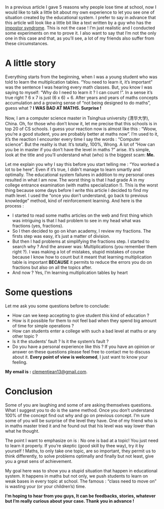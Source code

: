 In a previous article I gave 5 reasons why people lose time at school, 
now I would like to talk a little bit about my own experience to let you
see one of situation created by the educational system. I prefer to say in
advance that this article will look like a little bit like a text written
by a guy who has the [impostor syndrome](https://en.wikipedia.org/wiki/Impostor_syndrome). This is not the case ! 
I’m just realistic and I conducted some experiments on me to prove it. 
I also want to say that I’m not the only one in this case and that, 
as you’ll see, a lot of my friends also suffer from these circumstances.

# A little story

Everything starts from the beginning, when I was a young student who was told to learn the multiplication tables. “You need to learn it, it’s important” was the sentence I was hearing every math classes. But, you know I was saying to myself: “Why do I need to learn it ? I can count !”. In a sense it’s true right ? 6 x 7 is just (6 x 6) + 6. After years and years of maths concepts accumulation and a growing sense of “not being designed to do maths”, guess what ? **I WAS BAD AT MATHS. Surprise !**

Now, I am a computer science master in Tsinghua university (清华大学), China. Oh, for those who don’t know it, let me precise that this schools is in top 20 of CS schools. I guess your reaction now is almost like this : “Woow, you’re a good student, you are probably better at maths now”. I’m used to it, it’s the reaction I encounter every time I say the words : “Computer science”. But the reality is that: It’s totally, 100%, Wrong. A lot of “How can you be in master if you don’t have the level in maths ?” arise. It’s simple, look at the title and you’ll understand what (who) is the biggest scam: **Me.**

Let me explain you why I say this before you start telling me : “You worked a lot to be here”. Even if it’s true, I didn't manage to learn smartly and optimally. The educational system failures in addition to my personal ones resulted in what I am now. The worst thing is that I had grade A in my college entrance examination (with maths specialization !). This is the worst thing because some days before I write this article I decided to find my math level. I used the “once you don’t understand, go back to previous knowledge” method, kind of reinforcement learning. And here is the process :

- I started to read some maths articles on the web and first thing which was intriguing is that I had problem to see in my head what was fractions (yes, fractions).
- So I then decided to go on khan academy, I review my fractions. The firsts step was easy, it’s just a matter of division.
- But then I had problems at simplifying the fractions step. I started to search why ? And the answer was: Multiplications (you remember them right ?). I was making a lot of mistakes, stupid mistakes of course because I know how to count but it meant that learning multiplication table is important **BECAUSE** it permits to reduce the errors you do on fractions but also on all the topics after.
- And now ? Yes, I’m learning multiplication tables by heart

# Some questions

Let me ask you some questions before to conclude:
- How can we keep accepting to give student this kind of education ?
- How is it possible for them to not feel bad when they spend big amount of time for simple operations ?
- How can students enter a college with such a bad level at maths or any other topic ?
- Is it the students’ fault ? Is it the system’s fault ?
- Do you have a personal experience like this ?
If you have an opinion or answer on these questions please feel free to contact me to discuss about it. **Every point of view is welcomed**, I just want to know your feeling.

**My email is :** clementjean13@gmail.com.

# Conclusion

Some of you are laughing and some of are asking themselves questions. What I suggest you to do is the same method. Once you don’t understand 100% of the concept find out why and go on previous concept. I’m sure some of you will be surprise of the level they have. One of my friend who is in maths master tried it and he found out that his level was way lower than what he thought.

The point I want to emphasize on is : No one is bad at a topic! You just need to learn it properly. If you’re skeptic (good skill by thee way), try it by yourself ! Maths, to only take one topic, are so important, they permit us to think differently, to solve problems optimally and finally but not least, give you a great sens of achievement.

My goal here was to show you a stupid situation that happen in educational system. It happens in maths but not only, we push students to learn on weak bases in every topic at school. The famous : “class need to move on” is wasting your (or your children’s) time.

**I’m hoping to hear from you guys, It can be feedbacks, stories, whatever but I’m really curious about your case. Thank you in advance !**
